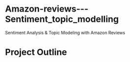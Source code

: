 # Amazon-reviews---Sentiment_topic_modelling
Sentiment Analysis &amp; Topic Modeling with Amazon Reviews

# Project Outline
